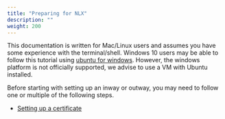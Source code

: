```yaml
---
title: "Preparing for NLX"
description: ""
weight: 200
---
```


This documentation is written for Mac/Linux users and assumes you have some experience with the terminal/shell. Windows 10 users may be able to follow this tutorial using [ubuntu for windows](https://tutorials.ubuntu.com/tutorial/tutorial-ubuntu-on-windows). However, the windows platform is not officially supported, we advise to use a VM with Ubuntu installed.

Before starting with setting up an inway or outway, you may need to follow one or multiple of the following steps.

- [Setting up a certificate](./certificates)

